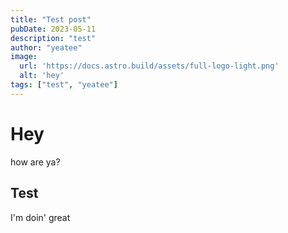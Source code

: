 ```yaml
---
title: "Test post"
pubDate: 2023-05-11
description: "test"
author: "yeatee"
image:
  url: 'https://docs.astro.build/assets/full-logo-light.png'
  alt: 'hey'
tags: ["test", "yeatee"]
---
```


# Hey
how are ya?

## Test
I'm doin' great
